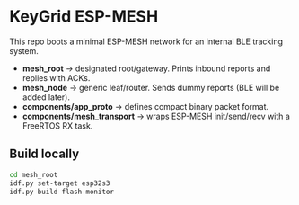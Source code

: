 # KeyGrid ESP-MESH

This repo boots a minimal ESP-MESH network for an internal BLE tracking system.

- **mesh_root** → designated root/gateway. Prints inbound reports and replies with ACKs.
- **mesh_node** → generic leaf/router. Sends dummy reports (BLE will be added later).
- **components/app_proto** → defines compact binary packet format.
- **components/mesh_transport** → wraps ESP-MESH init/send/recv with a FreeRTOS RX task.

## Build locally
```bash
cd mesh_root
idf.py set-target esp32s3
idf.py build flash monitor

